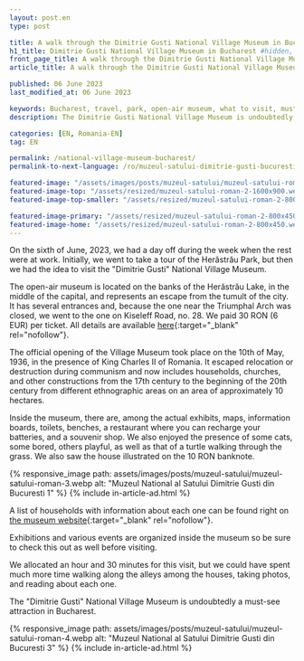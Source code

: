 ```yaml
---
layout: post.en
type: post

title: A walk through the Dimitrie Gusti National Village Museum in Bucharest #up in browser, max 60 chars
h1_title: Dimitrie Gusti National Village Museum in Bucharest #hidden, just for seo
front_page_title: A walk through the Dimitrie Gusti National Village Museum in Bucharest #shows on the front page
article_title: A walk through the Dimitrie Gusti National Village Museum in Bucharest #shows on article page

published: 06 June 2023
last_modified_at: 06 June 2023

keywords: Bucharest, travel, park, open-air museum, what to visit, must-see attraction, Romanian villages
description: The Dimitrie Gusti National Village Museum is undoubtedly a must-see attraction in Bucharest. The open-air museum is located on the banks of the Herăstrău lake, in the middle of the capital and represents an escape from the tumult of the city.

categories: [EN, Romania-EN]
tag: EN

permalink: /national-village-museum-bucharest/
permalink-to-next-language: /ro/muzeul-satului-dimitrie-gusti-bucuresti/

featured-image: "/assets/images/posts/muzeul-satului/muzeul-satului-roman-2.webp" # full size, poate fi empty daca featured-image-top e empty
featured-image-top: "/assets/resized/muzeul-satului-roman-2-1600x900.webp" # prima poza din articol, poate fi empty
featured-image-top-smaller: "/assets/resized/muzeul-satului-roman-2-800450.webp" # prima poza din articol, poate fi empty

featured-image-primary: "/assets/resized/muzeul-satului-roman-2-800x450.webp" # poza care apare pe prima pagina landscape
featured-image-home: "/assets/resized/muzeul-satului-roman-2-800x450.webp" # poza care apare pe prima pagina square
---
```


On the sixth of June, 2023, we had a day off during the week when the rest were at work. Initially, we went to take a tour of the Herăstrău Park, but then we had the idea to visit the "Dimitrie Gusti" National Village Museum.

The open-air museum is located on the banks of the Herăstrău Lake, in the middle of the capital, and represents an escape from the tumult of the city. It has several entrances and, because the one near the Triumphal Arch was closed, we went to the one on Kiseleff Road, no. 28. We paid 30 RON (6 EUR) per ticket. All details are available [here](https://muzeul-satului.ro/en/acces-muzeu/){:target="_blank" rel="nofollow"}.

The official opening of the Village Museum took place on the 10th of May, 1936, in the presence of King Charles II of Romania. It escaped relocation or destruction during communism and now includes households, churches, and other constructions from the 17th century to the beginning of the 20th century from different ethnographic areas on an area of approximately 10 hectares.

Inside the museum, there are, among the actual exhibits, maps, information boards, toilets, benches, a restaurant where you can recharge your batteries, and a souvenir shop. We also enjoyed the presence of some cats, some bored, others playful, as well as that of a turtle walking through the grass. We also saw the house illustrated on the 10 RON banknote.

{% responsive_image path: assets/images/posts/muzeul-satului/muzeul-satului-roman-3.webp alt: "Muzeul National al Satului Dimitrie Gusti din Bucuresti 1" %}
{% include in-article-ad.html %}

A list of households with information about each one can be found right on [the museum website](https://muzeul-satului.ro/en/despre-noi/patrimoniul-muzeului/expozitia-permanenta-in-aer-liber/){:target="_blank" rel="nofollow"}.

Exhibitions and various events are organized inside the museum so be sure to check this out as well before visiting.

We allocated an hour and 30 minutes for this visit, but we could have spent much more time walking along the alleys among the houses, taking photos, and reading about each one.

The "Dimitrie Gusti" National Village Museum is undoubtedly a must-see attraction in Bucharest.

{% responsive_image path: assets/images/posts/muzeul-satului/muzeul-satului-roman-4.webp alt: "Muzeul National al Satului Dimitrie Gusti din Bucuresti 3" %}
{% include in-article-ad.html %}
